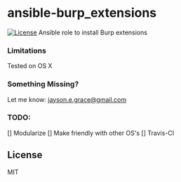 # ansible-burp_extensions
[![License](http://img.shields.io/:license-mit-blue.svg)](http://doge.mit-license.org)
Ansible role to install Burp extensions

### Limitations
Tested on OS X

### Something Missing?
Let me know: jayson.e.grace@gmail.com

### TODO:
[] Modularize
[] Make friendly with other OS's
[] Travis-CI

## License
MIT

